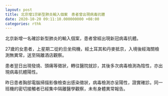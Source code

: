 ```yaml
---
layout: post
title: 北京增1宗新型肺炎輸入個案　患者曾出現病毒抗體
date: 2020-10-20 09:11:10.000000000 +08:00
categories: rthk
---
```


北京新增一名確診新型肺炎的輸入個案，患者曾經出現新冠病毒抗體。

27歲的女患者，上星期二從約旦坐飛機，經土耳其和丹麥抵京，入境後經海關檢測無異常，送至隔離酒店觀察。

患者翌日出現發燒、頭痛等徵狀，轉往醫院就診，其後多次病毒檢測為陰性，亦出現病毒抗體陽性。

昨日患者胸部電腦掃描影像檢查出感染徵狀，病毒檢測亦呈陽性，證實確診。同一班機的密切接觸者已經集中隔離醫學觀察，未有身體異常報告。
